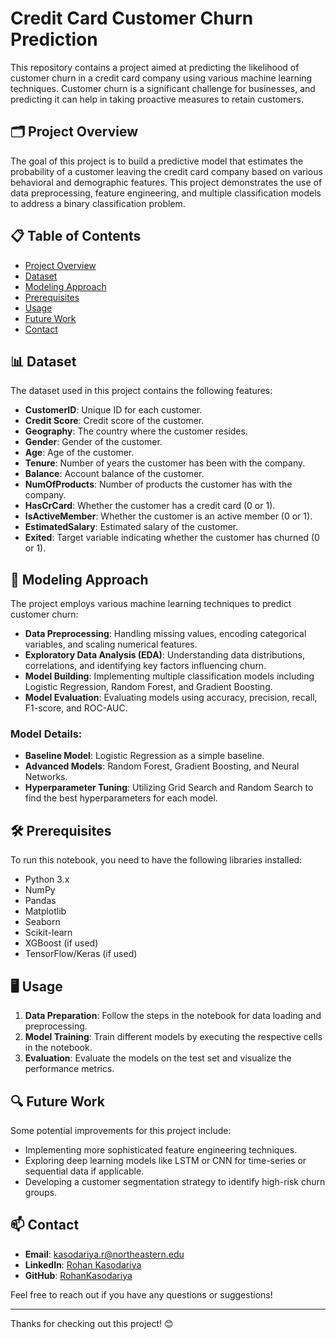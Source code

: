 # Credit Card Customer Churn Prediction

This repository contains a project aimed at predicting the likelihood of customer churn in a credit card company using various machine learning techniques. Customer churn is a significant challenge for businesses, and predicting it can help in taking proactive measures to retain customers.

## 🗂 Project Overview

The goal of this project is to build a predictive model that estimates the probability of a customer leaving the credit card company based on various behavioral and demographic features. This project demonstrates the use of data preprocessing, feature engineering, and multiple classification models to address a binary classification problem.

## 📋 Table of Contents
- [Project Overview](#-project-overview)
- [Dataset](#dataset)
- [Modeling Approach](#modeling-approach)
- [Prerequisites](#prerequisites)
- [Usage](#usage)
- [Future Work](#future-work)
- [Contact](#Contact)

## 📊 Dataset

The dataset used in this project contains the following features:
- **CustomerID**: Unique ID for each customer.
- **Credit Score**: Credit score of the customer.
- **Geography**: The country where the customer resides.
- **Gender**: Gender of the customer.
- **Age**: Age of the customer.
- **Tenure**: Number of years the customer has been with the company.
- **Balance**: Account balance of the customer.
- **NumOfProducts**: Number of products the customer has with the company.
- **HasCrCard**: Whether the customer has a credit card (0 or 1).
- **IsActiveMember**: Whether the customer is an active member (0 or 1).
- **EstimatedSalary**: Estimated salary of the customer.
- **Exited**: Target variable indicating whether the customer has churned (0 or 1).

## 🧠 Modeling Approach

The project employs various machine learning techniques to predict customer churn:
- **Data Preprocessing**: Handling missing values, encoding categorical variables, and scaling numerical features.
- **Exploratory Data Analysis (EDA)**: Understanding data distributions, correlations, and identifying key factors influencing churn.
- **Model Building**: Implementing multiple classification models including Logistic Regression, Random Forest, and Gradient Boosting.
- **Model Evaluation**: Evaluating models using accuracy, precision, recall, F1-score, and ROC-AUC.

### Model Details:
- **Baseline Model**: Logistic Regression as a simple baseline.
- **Advanced Models**: Random Forest, Gradient Boosting, and Neural Networks.
- **Hyperparameter Tuning**: Utilizing Grid Search and Random Search to find the best hyperparameters for each model.

## 🛠 Prerequisites

To run this notebook, you need to have the following libraries installed:
- Python 3.x
- NumPy
- Pandas
- Matplotlib
- Seaborn
- Scikit-learn
- XGBoost (if used)
- TensorFlow/Keras (if used)


## 🖥 Usage

1. **Data Preparation**: Follow the steps in the notebook for data loading and preprocessing.
2. **Model Training**: Train different models by executing the respective cells in the notebook.
3. **Evaluation**: Evaluate the models on the test set and visualize the performance metrics.

## 🔍 Future Work

Some potential improvements for this project include:
- Implementing more sophisticated feature engineering techniques.
- Exploring deep learning models like LSTM or CNN for time-series or sequential data if applicable.
- Developing a customer segmentation strategy to identify high-risk churn groups.

## 📫 Contact

- **Email**: [kasodariya.r@northeastern.edu](mailto:kasodariya.r@northeastern.edu)
- **LinkedIn**: [Rohan Kasodariya](https://www.linkedin.com/in/rohankasodariya/)
- **GitHub**: [RohanKasodariya](https://github.com/RohanKasodariya)

Feel free to reach out if you have any questions or suggestions!

---

Thanks for checking out this project! 😊
